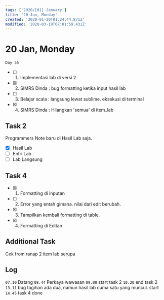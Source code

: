 ```yaml
---
tags: ['2020/[01] January']
title: '20 Jan, Monday'
created: '2020-01-20T01:24:44.871Z'
modified: '2020-03-19T07:01:59.431Z'
---
```


# 20 Jan, Monday

`Day 55`

- [ ] 1. Implementasi lab di versi 2
- [X] 2. SIMRS Dinda : bug formatting ketika input hasil lab
- [ ] 3. Belajar scala : langsung lewat sublime. eksekusi di terminal
- [X] 4. SIMRS Dinda : Hilangkan 'semua' di item_lab

## Task 2

Programmers Note
baru di Hasil Lab saja. 
- [X] Hasil Lab
- [ ] Entri Lab
- [ ] Lab Langsung

## Task 4
- [X] 1. Formatting di inputan
- [ ] 2. Error yang entah gimana. nilai dari edit berubah.
- [X] 3. Tampilkan kembali formatting di table.
- [X] 4. Formatting di Editan

## Additional Task
Cek from ranap 2 item lab serupa

## Log
`07.10` Datang
`08.44` Perkaya wawasan
`09.00` start task 2
`10.20` end task 2
`13.11` bug tagihan ada dua, namun hasil lab cuma satu yang muncul. start
`14.45` task 4 done

